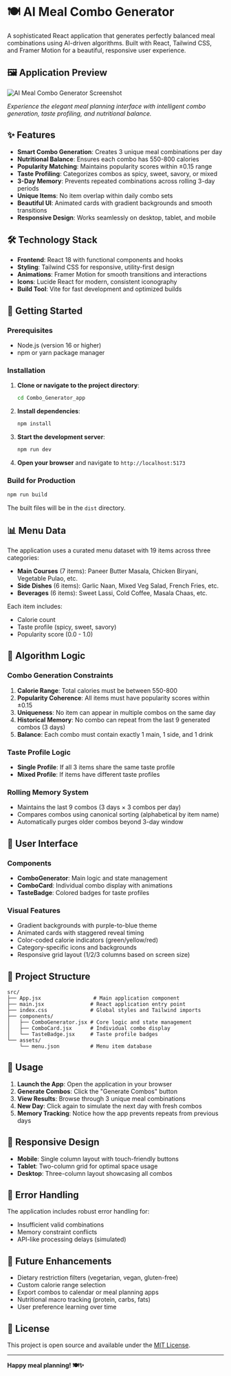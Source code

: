# 🍽️ AI Meal Combo Generator

A sophisticated React application that generates perfectly balanced meal combinations using AI-driven algorithms. Built with React, Tailwind CSS, and Framer Motion for a beautiful, responsive user experience.

## 🖼️ Application Preview

![AI Meal Combo Generator Screenshot](screenshots/app-preview.png)

*Experience the elegant meal planning interface with intelligent combo generation, taste profiling, and nutritional balance.*

## ✨ Features

- **Smart Combo Generation**: Creates 3 unique meal combinations per day
- **Nutritional Balance**: Ensures each combo has 550-800 calories
- **Popularity Matching**: Maintains popularity scores within ±0.15 range
- **Taste Profiling**: Categorizes combos as spicy, sweet, savory, or mixed
- **3-Day Memory**: Prevents repeated combinations across rolling 3-day periods
- **Unique Items**: No item overlap within daily combo sets
- **Beautiful UI**: Animated cards with gradient backgrounds and smooth transitions
- **Responsive Design**: Works seamlessly on desktop, tablet, and mobile

## 🛠️ Technology Stack

- **Frontend**: React 18 with functional components and hooks
- **Styling**: Tailwind CSS for responsive, utility-first design
- **Animations**: Framer Motion for smooth transitions and interactions
- **Icons**: Lucide React for modern, consistent iconography
- **Build Tool**: Vite for fast development and optimized builds

## 🚀 Getting Started

### Prerequisites

- Node.js (version 16 or higher)
- npm or yarn package manager

### Installation

1. **Clone or navigate to the project directory**:
   ```bash
   cd Combo_Generator_app
   ```

2. **Install dependencies**:
   ```bash
   npm install
   ```

3. **Start the development server**:
   ```bash
   npm run dev
   ```

4. **Open your browser** and navigate to `http://localhost:5173`

### Build for Production

```bash
npm run build
```

The built files will be in the `dist` directory.

## 📊 Menu Data

The application uses a curated menu dataset with 19 items across three categories:

- **Main Courses** (7 items): Paneer Butter Masala, Chicken Biryani, Vegetable Pulao, etc.
- **Side Dishes** (6 items): Garlic Naan, Mixed Veg Salad, French Fries, etc.  
- **Beverages** (6 items): Sweet Lassi, Cold Coffee, Masala Chaas, etc.

Each item includes:
- Calorie count
- Taste profile (spicy, sweet, savory)
- Popularity score (0.0 - 1.0)

## 🧠 Algorithm Logic

### Combo Generation Constraints

1. **Calorie Range**: Total calories must be between 550-800
2. **Popularity Coherence**: All items must have popularity scores within ±0.15
3. **Uniqueness**: No item can appear in multiple combos on the same day
4. **Historical Memory**: No combo can repeat from the last 9 generated combos (3 days)
5. **Balance**: Each combo must contain exactly 1 main, 1 side, and 1 drink

### Taste Profile Logic

- **Single Profile**: If all 3 items share the same taste profile
- **Mixed Profile**: If items have different taste profiles

### Rolling Memory System

- Maintains the last 9 combos (3 days × 3 combos per day)
- Compares combos using canonical sorting (alphabetical by item name)
- Automatically purges older combos beyond 3-day window

## 🎨 User Interface

### Components

- **ComboGenerator**: Main logic and state management
- **ComboCard**: Individual combo display with animations
- **TasteBadge**: Colored badges for taste profiles

### Visual Features

- Gradient backgrounds with purple-to-blue theme
- Animated cards with staggered reveal timing
- Color-coded calorie indicators (green/yellow/red)
- Category-specific icons and backgrounds
- Responsive grid layout (1/2/3 columns based on screen size)

## 🔧 Project Structure

```
src/
├── App.jsx                 # Main application component
├── main.jsx               # React application entry point
├── index.css              # Global styles and Tailwind imports
├── components/
│   ├── ComboGenerator.jsx # Core logic and state management
│   ├── ComboCard.jsx      # Individual combo display
│   └── TasteBadge.jsx     # Taste profile badges
└── assets/
    └── menu.json          # Menu item database
```

## 🎯 Usage

1. **Launch the App**: Open the application in your browser
2. **Generate Combos**: Click the "Generate Combos" button
3. **View Results**: Browse through 3 unique meal combinations
4. **New Day**: Click again to simulate the next day with fresh combos
5. **Memory Tracking**: Notice how the app prevents repeats from previous days

## 📱 Responsive Design

- **Mobile**: Single column layout with touch-friendly buttons
- **Tablet**: Two-column grid for optimal space usage
- **Desktop**: Three-column layout showcasing all combos

## 🚨 Error Handling

The application includes robust error handling for:
- Insufficient valid combinations
- Memory constraint conflicts
- API-like processing delays (simulated)

## 🔮 Future Enhancements

- Dietary restriction filters (vegetarian, vegan, gluten-free)
- Custom calorie range selection
- Export combos to calendar or meal planning apps
- Nutritional macro tracking (protein, carbs, fats)
- User preference learning over time

## 📄 License

This project is open source and available under the [MIT License](LICENSE).

---

**Happy meal planning! 🍽️✨**

